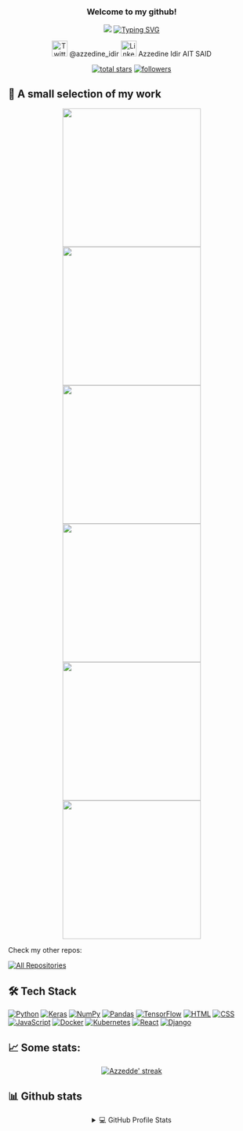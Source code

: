 <h3 align="center">
  Welcome to my github!
</h3>

<p align="center">
<img src="https://jeremyjanin.com/voir-comment-photographier-aurores-boreales-finlande/images/northernlights_dome.gif">
<a href="https://git.io/typing-svg"><img src="https://readme-typing-svg.herokuapp.com?font=Fira+Code&pause=1000&width=435&lines=Computer+Engineer+|+Data+Scientist;Fascinated+by+AI+and+polar+lights+!;I+believe+that+sky+is+not+the+limit+!" alt="Typing SVG" /></a>
</p>

<!-- Social icons section -->
<p align="center">
  <a href="https://twitter.com/azzedine_idir"><img width="32px"  alt="Twitter" title="Twitter" src="https://vectorseek.com/wp-content/uploads/2023/07/Twitter-X-New-Logo-Vector-2.png"></a>
  @azzedine_idir
  <a href="https://www.linkedin.com/in/azzedine-idir-aitsaid-7bab84229/"><img width="32px" alt="Linkedin" title="Linkedin" src="https://upload.wikimedia.org/wikipedia/commons/thumb/c/ca/LinkedIn_logo_initials.png/800px-LinkedIn_logo_initials.png"/></a>
  Azzedine Idir AIT SAID
</p>

<p align="center">
  <a href="https://github.com/Azzedde?tab=repositories&sort=stargazers">
    <img alt="total stars" title="Total stars on GitHub" src="https://custom-icon-badges.herokuapp.com/badge/dynamic/json?logo=star&color=55960c&labelColor=488207&label=Stars&style=for-the-badge&query=%24.stars&url=https://api.github-star-counter.workers.dev/user/Azzedde"/></a>
  <a href="https://github.com/Azzedde?tab=followers">
    <img alt="followers" title="Follow me on Github" src="https://custom-icon-badges.herokuapp.com/github/followers/Azzedde?color=236ad3&labelColor=1155ba&style=for-the-badge&logo=person-add&label=Follow&logoColor=white"/></a>
</p>


## 📘 A small selection of my work

<!-- Repo info cards - https://github.com/anuraghazra/github-readme-stats -->
<!-- Small repo cards (fork) - https://github.com/DenverCoder1/github-readme-stats -->
<p align="center">
  <a href="https://github.com/Azzedde/My-Workshops"><img width="282" src="https://denvercoder1-github-readme-stats.vercel.app/api/pin/?username=Azzedde&repo=My-Workshops&theme=react&bg_color=1F222E&title_color=F85D7F&icon_color=F8D866&hide_border=true&show_icons=false" alt=""></a>
  <a href="https://github.com/Azzedde/paper_to_podcast"><img width="282" src="https://denvercoder1-github-readme-stats.vercel.app/api/pin/?username=Azzedde&repo=paper_to_podcast&theme=react&bg_color=1F222E&title_color=F85D7F&icon_color=F8D866&hide_border=true&show_icons=false" alt=""></a>
  <a href="https://github.com/Azzedde/AIrticle_writer"><img width="282" src="https://denvercoder1-github-readme-stats.vercel.app/api/pin/?username=Azzedde&repo=AIrticle_writer&theme=react&bg_color=1F222E&title_color=F85D7F&icon_color=F8D866&hide_border=true&show_icons=false" alt=""></a>
  <a href="https://github.com/Azzedde/story_videos_generator"><img width="282" src="https://denvercoder1-github-readme-stats.vercel.app/api/pin/?username=Azzedde&repo=story_videos_generator&theme=react&bg_color=1F222E&title_color=F85D7F&icon_color=F8D866&hide_border=true&show_icons=false" alt=""></a>
  <a href="https://github.com/Azzedde/LLM_Story_Game"><img width="282" src="https://denvercoder1-github-readme-stats.vercel.app/api/pin/?username=Azzedde&repo=LLM_Story_Game&theme=react&bg_color=1F222E&title_color=F85D7F&icon_color=F8D866&hide_border=true&show_icons=false" alt=""></a>
    <a href="https://github.com/Azzedde/brainstormers"><img width="282" src="https://denvercoder1-github-readme-stats.vercel.app/api/pin/?username=Azzedde&repo=brainstormers&theme=react&bg_color=1F222E&title_color=F85D7F&icon_color=F8D866&hide_border=true&show_icons=false" alt=""></a>
  
</p>
Check my other repos: <p align="left">
  <a href="https://github.com/Azzedde?tab=repositories"><img alt="All Repositories" title="All Repositories" src="https://custom-icon-badges.herokuapp.com/badge/-All%20Repos-2962FF?style=for-the-badge&logoColor=white&logo=repo"/></a>
</p>

## 🛠️ Tech Stack

<p>
<a href="https://github.com/search?q=user%3AAzzedde+language%3Apython"><img alt="Python" src="https://img.shields.io/badge/Python-14354C.svg?logo=python&logoColor=white"></a>
    <a href="#"><img alt="Keras" src="https://img.shields.io/badge/Keras-D00000.svg?logo=Keras&logoColor=white"></a>
    <a href="#"><img alt="NumPy" src="https://img.shields.io/badge/Numpy-013243.svg?logo=numpy&logoColor=white"></a>
    <a href="#"><img alt="Pandas" src="https://img.shields.io/badge/Pandas-150458.svg?logo=pandas&logoColor=white"></a>
    <a href="#"><img alt="TensorFlow" src="https://img.shields.io/badge/TensorFlow-FF6F00.svg?logo=TensorFlow&logoColor=white"></a>
    <a href="https://github.com/search?q=user%3AAzzedde+language%3Ahtml"><img alt="HTML" src="https://img.shields.io/badge/HTML-E34F26.svg?logo=html5&logoColor=white"></a>
    <a href="https://github.com/search?q=user%3AAzzedde+language%3Acss"><img alt="CSS" src="https://img.shields.io/badge/CSS-1572B6.svg?logo=css3&logoColor=white"></a>
    <a href="https://github.com/search?q=user%3AAzzedde+language%3Ajavascript"><img alt="JavaScript" src="https://img.shields.io/badge/JavaScript-F7DF1E.svg?logo=javascript&logoColor=black"></a>
       <a href="#"><img alt="Docker" src="https://img.shields.io/badge/Docker-d1110B.svg?logo=docker&logoColor=white"></a>
    <a href="#"><img alt="Kubernetes" src="https://img.shields.io/badge/Kubernetes-ac66FD.svg?logo=kubernetes&logoColor=white"></a>
<a href="https://github.com/search?q=user%3AAzzedde+language%3Areact""><img alt="React" src="https://img.shields.io/badge/React-20232a.svg?logo=react&logoColor=%2361DAFB"></a>
<a href="https://github.com/search?q=user%3AAzzedde+language%3Adjango""><img alt="Django" src="https://img.shields.io/badge/Django-092E20?logo=django&logoColor=white"></a>

</p>


## 📈 Some stats:


<p align="center">
  <a href="https://github.com/Azzedde/github-readme-streak-stats">
    <img title="🔥 Get streak stats for your profile at git.io/streak-stats" alt="Azzedde' streak" src="https://github-readme-streak-stats.herokuapp.com/?user=Azzedde&theme=monokai-metallian&hide_border=true"/>
  </a>

</p>

## 📊 Github stats

<details align="center"> 
  <summary>💻 GitHub Profile Stats</summary>
  <br/>
    <a href="https://github.com/anuraghazra/github-readme-stats"><img alt="Azzedde's Github Stats" src="https://denvercoder1-github-readme-stats.vercel.app/api/?username=Azzedde&show_icons=true&count_private=true&theme=react&hide_border=true&bg_color=1F222E&title_color=F85D7F&icon_color=F8D866" height="192px"/></a>
  <a href="https://github.com/anuraghazra/github-readme-stats"><img alt="Azzedde's Top Languages" src="https://github-readme-stats.vercel.app/api/top-langs/?username=Azzedde&langs_count=8&layout=compact&theme=react&hide_border=true&bg_color=1F222E&title_color=F85D7F&icon_color=F8D866&hide=Jupyter%20Notebook" height="192px"/></a>
 
  
